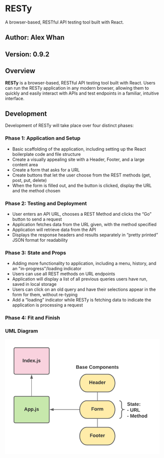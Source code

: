 # RESTy

A browser-based, RESTful API testing tool built with React.

## Author: Alex Whan

## Version: 0.9.2

## Overview

**RESTy** is a browser-based, RESTful API testing tool built with React. Users can run the RESTy application in any modern browser, allowing them to quickly and easily interact with APIs and test endpoints in a familiar, intuitive interface.

## Development

Development of RESTy will take place over four distinct phases:

### Phase 1: Application and Setup

- Basic scaffolding of the application, including setting up the React boilerplate code and file structure
- Create a visually appealing site with a Header, Footer, and a large content area
- Create a form that asks for a URL
- Create buttons that let the user choose from the REST methods (get, post, put, delete)
- When the form is filled out, and the button is clicked, display the URL and the method chosen

### Phase 2: Testing and Deployment

- User enters an API URL, chooses a REST Method and clicks the “Go” button to send a request
- Application fetches data from the URL given, with the method specified
- Application will retrieve data from the API
- Displays the response headers and results separately in “pretty printed” JSON format for readability

### Phase 3: State and Props

- Adding more functionality to application, including a menu, history, and an "in-progress"/loading indicator
- Users can use all REST methods on URL endpoints
- Application will display a list of all previous queries users have run, saved in local storage
- Users can click on an old query and have their selections appear in the form for them, without re-typing
- Add a “loading” indicator while RESTy is fetching data to indicate the application is processing a request

### Phase 4: Fit and Finish

### UML Diagram

![RESTy UML - Day 1](./assets/RESTy-UML.png)
